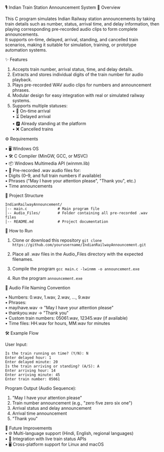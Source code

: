 🎙 Indian Train Station Announcement System
📌 Overview

This C program simulates Indian Railway station announcements by taking train details such as number, status, arrival time, and delay information, then playing corresponding pre-recorded audio clips to form complete announcements.<br>
It supports on-time, delayed, arrival, standing, and cancelled train scenarios, making it suitable for simulation, training, or prototype automation systems.

✨ Features

1. Accepts train number, arrival status, time, and delay details.<br>
2. Extracts and stores individual digits of the train number for audio playback.<br>
3. Plays pre-recorded WAV audio clips for numbers and announcement phrases.<br>
4. Modular design for easy integration with real or simulated railway systems.<br>
5. Supports multiple statuses:<br>
   • 🚆 On-time arrival<br>
   • ⏳ Delayed arrival<br>
   • 🅿 Already standing at the platform<br>
   • ❌ Cancelled trains<br>

⚙ Requirements

• 🖥 Windows OS<br>
• 🛠 C Compiler (MinGW, GCC, or MSVC)<br>
• 📦 Windows Multimedia API (winmm.lib)<br>
• 🎵 Pre-recorded .wav audio files for:<br>
  • Digits (0–9, and full train numbers if available)<br>
  • Phrases ("May I have your attention please", "Thank you", etc.)<br>
  • Time announcements<br>

📂 Project Structure

```
IndianRailwayAnnouncement/
│-- main.c              # Main program file
│-- Audio_Files/        # Folder containing all pre-recorded .wav files
│-- README.md           # Project documentation
```

🚀 How to Run

1. Clone or download this repository
   `git clone https://github.com/yourusername/IndianRailwayAnnouncement.git`
   
2. Place all .wav files in the Audio_Files directory with the expected filenames.<br>
3. Compile the program `gcc main.c -lwinmm -o announcement.exe`<br>
4. Run the program `announcement.exe`<br>


🎵 Audio File Naming Convention

• Numbers: 0.wav, 1.wav, 2.wav, ..., 9.wav<br>
• Phrases:<br>
  • mayihave.wav → "May I have your attention please"<br>
  • thankyou.wav → "Thank you"<br>
• Custom train numbers: 05061.wav, 12345.wav (if available)<br>
• Time files: HH.wav for hours, MM.wav for minutes<br>

🛠 Example Flow

User Input:
```
Is the train running on time? (Y/N): N
Enter delayed hour: 1
Enter delayed minute: 20
Is the train arriving or standing? (A/S): A
Enter arriving hour: 14
Enter arriving minute: 45
Enter train number: 05061
```


Program Output (Audio Sequence):

1. "May I have your attention please"<br>
2. Train number announcement (e.g., "zero five zero six one")<br>
3. Arrival status and delay announcement<br>
4. Arrival time announcement<br>
5. "Thank you"<br>


🔮 Future Improvements<br>
• 🌐 Multi-language support (Hindi, English, regional languages)<br>
• 📡 Integration with live train status APIs<br>
• 🖥 Cross-platform support for Linux and macOS<br>
